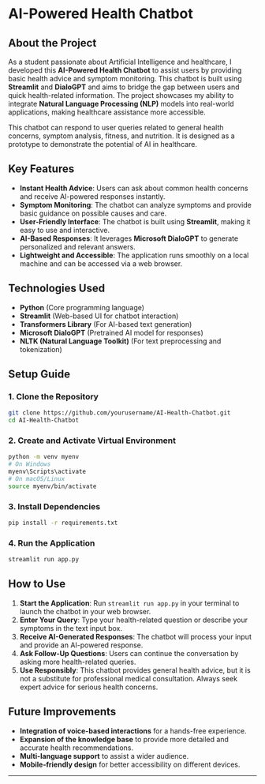 # AI-Powered Health Chatbot

## About the Project

As a student passionate about Artificial Intelligence and healthcare, I developed this **AI-Powered Health Chatbot** to assist users by providing basic health advice and symptom monitoring. This chatbot is built using **Streamlit** and **DialoGPT** and aims to bridge the gap between users and quick health-related information. The project showcases my ability to integrate **Natural Language Processing (NLP)** models into real-world applications, making healthcare assistance more accessible.

This chatbot can respond to user queries related to general health concerns, symptom analysis, fitness, and nutrition. It is designed as a prototype to demonstrate the potential of AI in healthcare.

## Key Features
- **Instant Health Advice**: Users can ask about common health concerns and receive AI-powered responses instantly.
- **Symptom Monitoring**: The chatbot can analyze symptoms and provide basic guidance on possible causes and care.
- **User-Friendly Interface**: The chatbot is built using **Streamlit**, making it easy to use and interactive.
- **AI-Based Responses**: It leverages **Microsoft DialoGPT** to generate personalized and relevant answers.
- **Lightweight and Accessible**: The application runs smoothly on a local machine and can be accessed via a web browser.

## Technologies Used
- **Python** (Core programming language)
- **Streamlit** (Web-based UI for chatbot interaction)
- **Transformers Library** (For AI-based text generation)
- **Microsoft DialoGPT** (Pretrained AI model for responses)
- **NLTK (Natural Language Toolkit)** (For text preprocessing and tokenization)

## Setup Guide

### 1. Clone the Repository

```bash
git clone https://github.com/yourusername/AI-Health-Chatbot.git
cd AI-Health-Chatbot
```

### 2. Create and Activate Virtual Environment

```bash
python -m venv myenv
# On Windows
myenv\Scripts\activate
# On macOS/Linux
source myenv/bin/activate
```

### 3. Install Dependencies

```bash
pip install -r requirements.txt
```

### 4. Run the Application

```bash
streamlit run app.py
```

## How to Use

1. **Start the Application**: Run `streamlit run app.py` in your terminal to launch the chatbot in your web browser.
2. **Enter Your Query**: Type your health-related question or describe your symptoms in the text input box.
3. **Receive AI-Generated Responses**: The chatbot will process your input and provide an AI-powered response.
4. **Ask Follow-Up Questions**: Users can continue the conversation by asking more health-related queries.
5. **Use Responsibly**: This chatbot provides general health advice, but it is not a substitute for professional medical consultation. Always seek expert advice for serious health concerns.

## Future Improvements
- **Integration of voice-based interactions** for a hands-free experience.
- **Expansion of the knowledge base** to provide more detailed and accurate health recommendations.
- **Multi-language support** to assist a wider audience.
- **Mobile-friendly design** for better accessibility on different devices.

---
